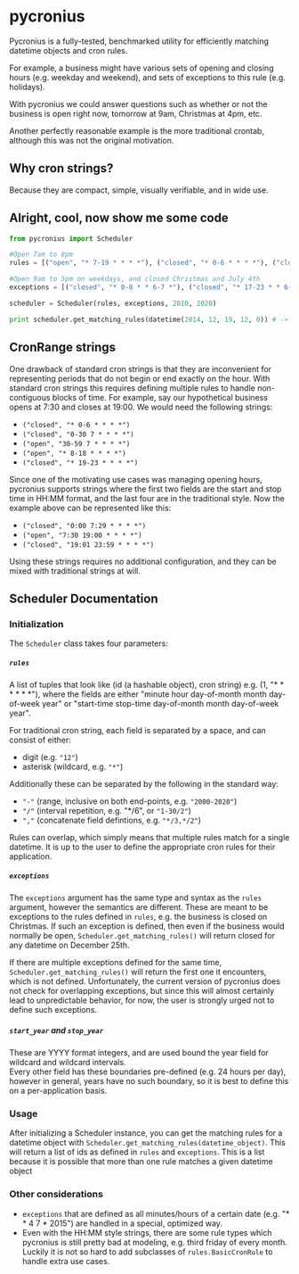 # pycronius

Pycronius is a fully-tested, benchmarked utility for efficiently matching datetime objects and cron rules.  

For example, a business might have various sets of opening and closing hours (e.g. weekday and weekend),
and sets of exceptions to this rule (e.g. holidays).  

With pycronius we could answer questions such as whether or not the business is open right now, 
tomorrow at 9am, Christmas at 4pm, etc.

Another perfectly reasonable example is the more traditional crontab, although this was not the original motivation.

## Why cron strings?

Because they are compact, simple, visually verifiable, and in wide use.


## Alright, cool, now show me some code

```python
from pycronius import Scheduler

#Open 7am to 8pm
rules = [("open", "* 7-19 * * * *"), ("closed", "* 0-6 * * * *"), ("closed", "* 20-23 * * * *")]

#Open 9am to 5pm on weekdays, and closed Christmas and July 4th
exceptions = [("closed", "* 0-8 * * 6-7 *"), ("closed", "* 17-23 * * 6-7 *"), ("closed", "* * 25 12 * *"), ("closed", "* * 4 7 * *")]

scheduler = Scheduler(rules, exceptions, 2010, 2020)

print scheduler.get_matching_rules(datetime(2014, 12, 19, 12, 0)) # -> ["open"]
```

## CronRange strings

One drawback of standard cron strings is that they are inconvenient for representing periods that do not begin or end exactly on the hour. With standard cron strings this requires defining multiple rules to handle non-contiguous blocks of time. For example, say our hypothetical business opens at 7:30 and closes at 19:00.  We would need the following strings:
* `("closed", "* 0-6 * * * *")`
* `("closed", "0-30 7 * * * *")`
* `("open", "30-59 7 * * * *")`
* `("open", "* 8-18 * * * *")`
* `("closed", "* 19-23 * * * *")`

Since one of the motivating use cases was managing opening hours, pycronius supports strings where 
the first two fields are the start and stop time in HH:MM format, and the last four are in the traditional style.
Now the example above can be represented like this:
* `("closed", "0:00 7:29 * * * *")`
* `("open", "7:30 19:00 * * * *")`
* `("closed", "19:01 23:59 * * * *")`

Using these strings requires no additional configuration, and they can be mixed with traditional strings at will.


## Scheduler Documentation

### Initialization

The `Scheduler` class takes four parameters:

##### `rules`
A list of tuples that look like (id (a hashable object), cron string) e.g. (1, "* * * * * *"), where the fields are either 
"minute hour day-of-month month day-of-week year" or "start-time stop-time day-of-month month day-of-week year".

For traditional cron string, each field is separated by a space, and can consist of either:
* digit (e.g. `"12"`)
* asterisk (wildcard, e.g. `"*"`)

Additionally these can be separated by the following in the standard way:
* `"-"` (range, inclusive on both end-points, e.g. `"2000-2020"`)
* `"/"` (interval repetition, e.g. "*/6", or `"1-30/2"`)
* `","` (concatenate field defintions, e.g. `"*/3,*/2"`)

Rules can overlap, which simply means that multiple rules match for a single datetime.
It is up to the user to define the appropriate cron rules for their application.

##### `exceptions`
The `exceptions` argument has the same type and syntax as the `rules` argument, however the semantics are different.
These are meant to be exceptions to the rules defined in `rules`, e.g. the business is closed on Christmas.
If such an exception is defined, then even if the business would normally be open, 
`Scheduler.get_matching_rules()` will return closed for any datetime on December 25th.

If there are multiple exceptions defined for the same time, `Scheduler.get_matching_rules()` will return the first
one it encounters, which is not defined.  Unfortunately, the current version of pycronius does not check for overlapping
exceptions, but since this will almost certainly lead to unpredictable behavior, for now, the user is strongly urged 
not to define such exceptions.

##### `start_year` and `stop_year`
These are YYYY format integers, and are used bound the year field for wildcard and wildcard intervals.  
Every other field has these boundaries pre-defined (e.g. 24 hours per day), however in general, years have 
no such boundary, so it is best to define this on a per-application basis.  


### Usage

After initializing a Scheduler instance, you can get the matching rules for a datetime object with
`Scheduler.get_matching_rules(datetime_object)`.  This will return a list of ids as defined in `rules` and 
`exceptions`.  This is a list because it is possible that more than one rule matches a given datetime object


### Other considerations

* `exceptions` that are defined as all minutes/hours of a certain date (e.g. "* * 4 7 * 2015") are handled in a
special, optimized way.
*  Even with the HH:MM style strings, there are some rule types which pycronius is still pretty bad at modeling, 
    e.g. third friday of every month.  Luckily it is not so hard to add subclasses of `rules.BasicCronRule` to
    handle extra use cases.
